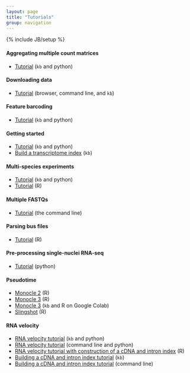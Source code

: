 ```yaml
---
layout: page
title: "Tutorials"
group: navigation
---
```


{% include JB/setup %}

#### Aggregating multiple count matrices
- [Tutorial](https://colab.research.google.com/github/pachterlab/kallistobustools/blob/master/notebooks/kb_aggregating_count_matrices.ipynb) (`kb` and python)

#### Downloading data
- [Tutorial](https://colab.research.google.com/github/pachterlab/kallistobustools/blob/master/notebooks/data_download.ipynb) (browser, command line, and `kb`)

#### Feature barcoding
- [Tutorial](https://colab.research.google.com/github/pachterlab/kallistobustools/blob/master/notebooks/kb_kite.ipynb) (`kb` and python)

#### Getting started
- [Tutorial](https://colab.research.google.com/github/pachterlab/kallistobustools/blob/master/notebooks/kb_standard.ipynb) (`kb` and python)
- [Build a transcriptome index](https://colab.research.google.com/github/pachterlab/kallistobustools/blob/master/notebooks/kb_transcriptome_index.ipynb) (`kb`)

#### Multi-species experiments
- [Tutorial](https://colab.research.google.com/github/pachterlab/kallistobustools/blob/master/notebooks/kb_species_mixing.ipynb) (`kb` and python)
- [Tutorial](https://bustools.github.io/BUS_notebooks_R/10xv2.html) (R)

#### Multiple FASTQs
- [Tutorial](multiple_files_tutorial.html) (the command line)

#### Parsing bus files
- [Tutorial](https://bustools.github.io/BUS_notebooks_R/10xv3.html) (R)

#### Pre-processing single-nuclei RNA-seq
- [Tutorial](https://github.com/BUStools/getting_started/blob/master/kallisto_bus_mouse_nuclei_tutorial.ipynb) (python)

#### Pseudotime
- [Monocle 2](https://bustools.github.io/BUS_notebooks_R/monocle2.html) (R)
- [Monocle 3](https://bustools.github.io/BUS_notebooks_R/monocle3.html) (R)
- [Monocle 3](https://colab.research.google.com/github/pachterlab/kallistobustools/blob/master/notebooks/kb_monocle.ipynb) (`kb` and R on Google Colab)
- [Slingshot](https://bustools.github.io/BUS_notebooks_R/slingshot.html) (R)

#### RNA velocity
- [RNA velocity tutorial](kb_velocity_tutorial.html) (`kb` and python)
- [RNA velocity tutorial](velocity_tutorial.html) (command line and python)
- [RNA velocity tutorial with construction of a cDNA and intron index](https://bustools.github.io/BUS_notebooks_R/velocity.html) (R)
- [Building a cDNA and intron index tutorial](kb_velocity_index.html) (`kb`)
- [Building a cDNA and intron index tutorial](velocity_index_tutorial.html) (command line)
